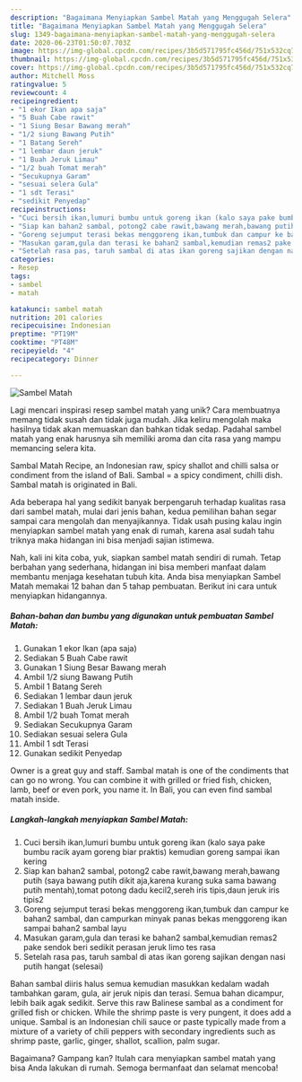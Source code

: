 ```yaml
---
description: "Bagaimana Menyiapkan Sambel Matah yang Menggugah Selera"
title: "Bagaimana Menyiapkan Sambel Matah yang Menggugah Selera"
slug: 1349-bagaimana-menyiapkan-sambel-matah-yang-menggugah-selera
date: 2020-06-23T01:50:07.703Z
image: https://img-global.cpcdn.com/recipes/3b5d571795fc456d/751x532cq70/sambel-matah-foto-resep-utama.jpg
thumbnail: https://img-global.cpcdn.com/recipes/3b5d571795fc456d/751x532cq70/sambel-matah-foto-resep-utama.jpg
cover: https://img-global.cpcdn.com/recipes/3b5d571795fc456d/751x532cq70/sambel-matah-foto-resep-utama.jpg
author: Mitchell Moss
ratingvalue: 5
reviewcount: 4
recipeingredient:
- "1 ekor Ikan apa saja"
- "5 Buah Cabe rawit"
- "1 Siung Besar Bawang merah"
- "1/2 siung Bawang Putih"
- "1 Batang Sereh"
- "1 lembar daun jeruk"
- "1 Buah Jeruk Limau"
- "1/2 buah Tomat merah"
- "Secukupnya Garam"
- "sesuai selera Gula"
- "1 sdt Terasi"
- "sedikit Penyedap"
recipeinstructions:
- "Cuci bersih ikan,lumuri bumbu untuk goreng ikan (kalo saya pake bumbu racik ayam goreng biar praktis) kemudian goreng sampai ikan kering"
- "Siap kan bahan2 sambal, potong2 cabe rawit,bawang merah,bawang putih (saya bawang putih dikit aja,karena kurang suka sama bawang putih mentah),tomat potong dadu kecil2,sereh iris tipis,daun jeruk iris tipis2"
- "Goreng sejumput terasi bekas menggoreng ikan,tumbuk dan campur ke bahan2 sambal, dan campurkan minyak panas bekas menggoreng ikan sampai bahan2 sambal layu"
- "Masukan garam,gula dan terasi ke bahan2 sambal,kemudian remas2 pake sendok beri sedikit perasan jeruk limo tes rasa"
- "Setelah rasa pas, taruh sambal di atas ikan goreng sajikan dengan nasi putih hangat (selesai)"
categories:
- Resep
tags:
- sambel
- matah

katakunci: sambel matah 
nutrition: 201 calories
recipecuisine: Indonesian
preptime: "PT19M"
cooktime: "PT48M"
recipeyield: "4"
recipecategory: Dinner

---
```



![Sambel Matah](https://img-global.cpcdn.com/recipes/3b5d571795fc456d/751x532cq70/sambel-matah-foto-resep-utama.jpg)

Lagi mencari inspirasi resep sambel matah yang unik? Cara membuatnya memang tidak susah dan tidak juga mudah. Jika keliru mengolah maka hasilnya tidak akan memuaskan dan bahkan tidak sedap. Padahal sambel matah yang enak harusnya sih memiliki aroma dan cita rasa yang mampu memancing selera kita.

Sambal Matah Recipe, an Indonesian raw, spicy shallot and chilli salsa or condiment from the island of Bali. Sambal = a spicy condiment, chilli dish. Sambal matah is originated in Bali.

Ada beberapa hal yang sedikit banyak berpengaruh terhadap kualitas rasa dari sambel matah, mulai dari jenis bahan, kedua pemilihan bahan segar sampai cara mengolah dan menyajikannya. Tidak usah pusing kalau ingin menyiapkan sambel matah yang enak di rumah, karena asal sudah tahu triknya maka hidangan ini bisa menjadi sajian istimewa.


Nah, kali ini kita coba, yuk, siapkan sambel matah sendiri di rumah. Tetap berbahan yang sederhana, hidangan ini bisa memberi manfaat dalam membantu menjaga kesehatan tubuh kita. Anda bisa menyiapkan Sambel Matah memakai 12 bahan dan 5 tahap pembuatan. Berikut ini cara untuk menyiapkan hidangannya.

<!--inarticleads1-->

##### Bahan-bahan dan bumbu yang digunakan untuk pembuatan Sambel Matah:

1. Gunakan 1 ekor Ikan (apa saja)
1. Sediakan 5 Buah Cabe rawit
1. Gunakan 1 Siung Besar Bawang merah
1. Ambil 1/2 siung Bawang Putih
1. Ambil 1 Batang Sereh
1. Sediakan 1 lembar daun jeruk
1. Sediakan 1 Buah Jeruk Limau
1. Ambil 1/2 buah Tomat merah
1. Sediakan Secukupnya Garam
1. Sediakan sesuai selera Gula
1. Ambil 1 sdt Terasi
1. Gunakan sedikit Penyedap


Owner is a great guy and staff. Sambal matah is one of the condiments that can go no wrong. You can combine it with grilled or fried fish, chicken, lamb, beef or even pork, you name it. In Bali, you can even find sambal matah inside. 

<!--inarticleads2-->

##### Langkah-langkah menyiapkan Sambel Matah:

1. Cuci bersih ikan,lumuri bumbu untuk goreng ikan (kalo saya pake bumbu racik ayam goreng biar praktis) kemudian goreng sampai ikan kering
1. Siap kan bahan2 sambal, potong2 cabe rawit,bawang merah,bawang putih (saya bawang putih dikit aja,karena kurang suka sama bawang putih mentah),tomat potong dadu kecil2,sereh iris tipis,daun jeruk iris tipis2
1. Goreng sejumput terasi bekas menggoreng ikan,tumbuk dan campur ke bahan2 sambal, dan campurkan minyak panas bekas menggoreng ikan sampai bahan2 sambal layu
1. Masukan garam,gula dan terasi ke bahan2 sambal,kemudian remas2 pake sendok beri sedikit perasan jeruk limo tes rasa
1. Setelah rasa pas, taruh sambal di atas ikan goreng sajikan dengan nasi putih hangat (selesai)


Bahan sambal diiris halus semua kemudian masukkan kedalam wadah tambahkan garam, gula, air jeruk nipis dan terasi. Semua bahan dicampur, lebih baik agak sedikit. Serve this raw Balinese sambal as a condiment for grilled fish or chicken. While the shrimp paste is very pungent, it does add a unique. Sambal is an Indonesian chili sauce or paste typically made from a mixture of a variety of chili peppers with secondary ingredients such as shrimp paste, garlic, ginger, shallot, scallion, palm sugar. 

Bagaimana? Gampang kan? Itulah cara menyiapkan sambel matah yang bisa Anda lakukan di rumah. Semoga bermanfaat dan selamat mencoba!
